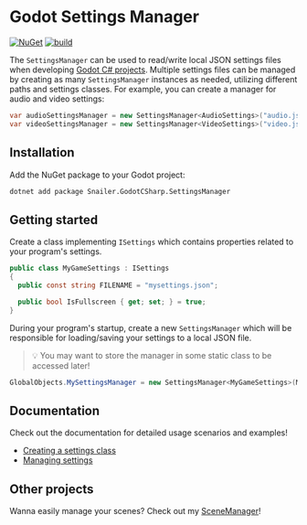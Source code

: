 # Godot Settings Manager

[![NuGet](https://img.shields.io/nuget/v/Snailer.GodotCSharp.SettingsManager)](https://www.nuget.org/packages/Snailer.GodotCSharp.SettingsManager#versions-body-tab)
[![build](https://github.com/snailer88/godot-csharp-settingsmanager/actions/workflows/build.yml/badge.svg)](https://github.com/snailer88/godot-csharp-settingsmanager/actions/workflows/build.yml)

The `SettingsManager` can be used to read/write local JSON settings files when developing [Godot C# projects](https://docs.godotengine.org/en/stable/tutorials/scripting/c_sharp/c_sharp_basics.html). Multiple settings files can be managed by creating as many `SettingsManager` instances as needed, utilizing different paths and settings classes. For example, you can create a manager for audio and video settings:

```cs
var audioSettingsManager = new SettingsManager<AudioSettings>("audio.json");
var videoSettingsManager = new SettingsManager<VideoSettings>("video.json");
```

## Installation

Add the NuGet package to your Godot project:

```bash
dotnet add package Snailer.GodotCSharp.SettingsManager
```

## Getting started

Create a class implementing `ISettings` which contains properties related to your program's settings.

```cs
public class MyGameSettings : ISettings
{
  public const string FILENAME = "mysettings.json";

  public bool IsFullscreen { get; set; } = true;
}
```

During your program's startup, create a new `SettingsManager` which will be responsible for loading/saving your settings to a local JSON file.

> :bulb: You may want to store the manager in some static class to be accessed later!

```cs
GlobalObjects.MySettingsManager = new SettingsManager<MyGameSettings>(MyGameSettings.FILENAME);
```

## Documentation

Check out the documentation for detailed usage scenarios and examples!

- [Creating a settings class](/docs/CreatingSettings.md)
- [Managing settings](/docs/ManagingSettings.md)

## Other projects

Wanna easily manage your scenes? Check out my [SceneManager](https://github.com/snailer88/godot-csharp-scenemanager)!
